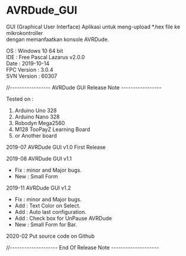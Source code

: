 # AVRDude_GUI
GUI (Graphical User Interface) Aplikasi untuk meng-upload *.hex file ke mikrokontroller  
dengan memanfaatkan konsole AVRDude.  

OS   : Windows 10 64 bit  
IDE  : Free Pascal Lazarus v2.0.0  
Date : 2019-10-14  
FPC Version : 3.0.4  
SVN Version : 60307  

//----------------- AVRDude GUI Release Note -----------------

Tested on :
1. Arduino Uno 328
2. Arduino Nano 328
3. Robodyn Mega2560
4. M128 TooPayZ Learning Board
5. or Another board

2019-07
AVRDude GUI v1.0 First Release

2019-08
AVRDude GUI v1.1
- Fix : minor and Major bugs.
- New : Small Form

2019-11
AVRDude GUI v1.2
- Fix : minor and Major bugs.
- Add : Text Color on Select.
- Add : Auto last configuration.
- Add : Check box for UnPause AVRDude
- New : Small Form for Bar.

2020-02
Put source code on Github

//-------------------- End Of Release Note --------------------
